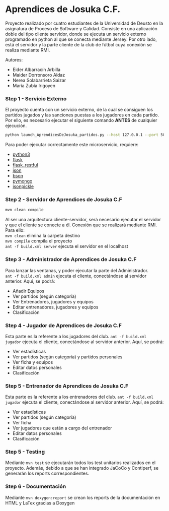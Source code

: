 # Aprendices de Josuka C.F.

Proyecto realizado por cuatro estudiantes de la Universidad de Deusto en la asignatura de Proceso de Software y Calidad. 
Consiste en una aplicación doble del tipo cliente servidor, donde se ejecuta un servicio externo programado en python al que se conecta mediante Jersey. 
Por otro lado, está el servidor y la parte cliente de la club de fútbol cuya conexión se realiza mediante RMI.

Autores: 
- Eider Albarracín Arbilla
- Maider Dorronsoro Aldaz
- Nerea Solabarrieta Saizar
- María Zubía Irigoyen

### Step 1 - Servicio Externo

El proyecto cuenta con un servicio externo, de la cual se consiguen los partidos jugados y las sanciones puestas a los jugadores en cada partido. Por ello, es necesario ejecutar el siguiente comando **ANTES** de cualquier ejecución.

```bash 
python launch_AprendicesDeJosuka_partidos.py --host 127.0.0.1 --port 5000 
```

Para poder ejecutar correctamente este microservicio, requiere:
* [python3](https://www.python.org/downloads/)
* [flask](https://flask.palletsprojects.com/en/1.1.x/installation/)
* [flask_restful](https://flask-restful.readthedocs.io/en/latest/)
* [json](https://www.npmjs.com/package/json)
* [bson](https://pypi.org/project/bson/)
* [pymongo](https://pypi.org/project/pymongo/)
* [jsonpickle](https://pypi.org/project/jsonpickle/)

### Step 2 - Servidor de Aprendices de Josuka C.F

```bash 
mvn clean compile
```

Al ser una arquitectura cliente-servidor, será necesario ejecutar el servidor y que el cliente se conecte a él. Conexión que se realizará mediante RMI.
Para ello:  
`mvn clean` elimina la carpeta destino  
`mvn compile` compila el proyecto  
`ant -f build.xml server` ejecuta el servidor en el localhost  

### Step 3 - Administrador de Aprendices de Josuka C.F

Para lanzar las ventanas, y poder ejecutar la parte del Administrador.  
`ant -f build.xml admin` ejecuta el cliente, conectándose al servidor anterior.
Aquí, se podrá:
- Añadir Equipos
- Ver partidos (según categoría)
- Ver Entrenadores, jugadores y equipos
- Editar entrenadores, jugadores y equipos
- Clasificación

### Step 4 - Jugador de Aprendices de Josuka C.F

Esta parte es la referente a los jugadores del club. 
`ant -f build.xml jugador` ejecuta el cliente, conectándose al servidor anterior.
Aquí, se podrá:
- Ver estadísticas
- Ver partidos (según categoría) y partidos personales
- Ver ficha y equipos
- Editar datos personales
- Clasificación

### Step 5 - Entrenador de Aprendices de Josuka C.F

Esta parte es la referente a los entrenadores del club. 
`ant -f build.xml jugador` ejecuta el cliente, conectándose al servidor anterior.
Aquí, se podrá:
- Ver estadísticas
- Ver partidos (según categoría)
- Ver ficha
- Ver jugadores que están a cargo del entrenador
- Editar datos personales
- Clasificación

### Step 5 - Testing

Mediante `mvn test` se ejecutarán todos los test unitarios realizados en el proyecto. Además, debido a que se han integrado JaCoCo y Contiperf, se generarán los reports correspondientes. 

### Step 6 - Documentación

Mediante `mvn doxygen:report` se crean los reports de la documentación en HTML y LaTex gracias a Doxygen

